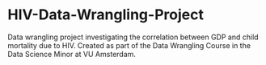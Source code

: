 # HIV-Data-Wrangling-Project

Data wrangling project investigating the correlation between GDP and child mortality due to HIV.
Created as part of the Data Wrangling Course in the Data Science Minor at VU Amsterdam.
